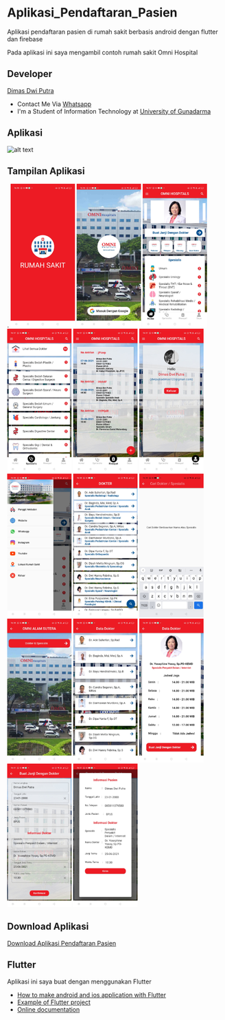 # Aplikasi_Pendaftaran_Pasien

Aplikasi pendaftaran pasien di rumah sakit berbasis android dengan flutter dan firebase

Pada aplikasi ini saya mengambil contoh rumah sakit Omni Hospital

## Developer
[Dimas Dwi Putra](https://github.com/Dimas263/)

- Contact Me Via [Whatsapp](https://wa.me/+6285811379583)
- I'm a Student of Information Technology at [University of Gunadarma](https://www.gunadarma.ac.id)

## Aplikasi
<img src="document/review/app.gif" alt="alt text" width="200"/>

## Tampilan Aplikasi

.
<img src="document/review/1.jpg" alt="alt text" width="150"/>
<img src="document/review/2.jpg" alt="alt text" width="150"/>
<img src="document/review/3.jpg" alt="alt text" width="150"/>
<img src="document/review/4.jpg" alt="alt text" width="150"/>
<img src="document/review/5.jpg" alt="alt text" width="150"/>
<img src="document/review/6.jpg" alt="alt text" width="150"/>
<img src="document/review/7.jpg" alt="alt text" width="150"/>
<img src="document/review/8.jpg" alt="alt text" width="150"/>
<img src="document/review/9.jpg" alt="alt text" width="150"/>
<img src="document/review/10.jpg" alt="alt text" width="150"/>
<img src="document/review/11.jpg" alt="alt text" width="150"/>
<img src="document/review/12.jpg" alt="alt text" width="150"/>
<img src="document/review/13.jpg" alt="alt text" width="150"/>
<img src="document/review/14.jpg" alt="alt text" width="150"/>


## Download Aplikasi
[Download Aplikasi Pendaftaran Pasien](https://github.com/Dimas263/aplikasi_pendaftaran_pasien/blob/master/rumahsakit.apk)

## Flutter

Aplikasi ini saya buat dengan menggunakan Flutter

- [How to make android and ios application with Flutter](https://flutter.dev/docs/get-started/codelab)
- [Example of Flutter project](https://flutter.dev/docs/cookbook)
- [Online documentation](https://flutter.dev/docs)
